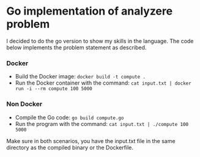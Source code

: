 # Go implementation of analyzere problem

I decided to do the go version to show my skills in the language. The code below implements the problem statement as
described.

### Docker

- Build the Docker image: `docker build -t compute .`
- Run the Docker container with the command: `cat input.txt | docker run -i --rm compute 100 5000`

### Non Docker

- Compile the Go code: `go build compute.go`
- Run the program with the command: `cat input.txt | ./compute 100 5000`

Make sure in both scenarios, you have the input.txt file in the same directory as the compiled binary or the Dockerfile.